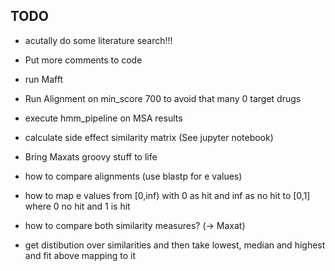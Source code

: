 ## TODO
- acutally do some literature search!!!

- Put more comments to code

- run Mafft 

- Run Alignment on min_score 700 to avoid that many 0 target drugs
- execute hmm_pipeline on MSA results


- calculate side effect similarity matrix (See jupyter notebook)
- Bring Maxats groovy stuff to life


- how to compare alignments (use blastp for e values)
- how to map e values from [0,inf) with 0 as hit and inf as no hit to [0,1] where 0 no hit and 1 is hit
- how to compare both similarity measures? (-> Maxat)

- get distibution over similarities and then take lowest, median and highest and fit above mapping to it
